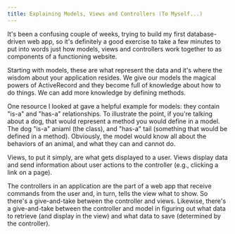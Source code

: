 ```yaml
---
title: Explaining Models, Views and Controllers (To Myself...)
---
```


It's been a confusing couple of weeks, trying to build my first database-driven web app, so it's definitely a good exercise to take a few minutes to put into words just how models, views and controllers work together to as components of a functioning website. 

Starting with models, these are what represent the data and it's where the wisdom about your application resides. We give our models the magical powers of ActiveRecord and they become full of knowledge about how to do things. We can add more knowledge by defining methods.

One resource I looked at gave a helpful example for models: they contain "is-a" and "has-a" relationships. To illustrate the point, if you're talking about a dog, that would represent a method you would define in a model. The dog "is-a" aniaml (the class), and "has-a" tail (something that would be defined in a method). Obviously, the model would know all about the behaviors of an animal, and what they can and cannot do.

Views, to put it simply, are what gets displayed to a user. Views display data and send information about user actions to the controller (e.g., clicking a link on a page).

The controllers in an application are the part of a web app that receive commands from the user and, in turn, tells the view what to show. So there's a give-and-take between the controller and views. Likewise, there's a give-and-take between the controller and model in figuring out what data to retrieve (and display in the view) and what data to save (determined by the controller).